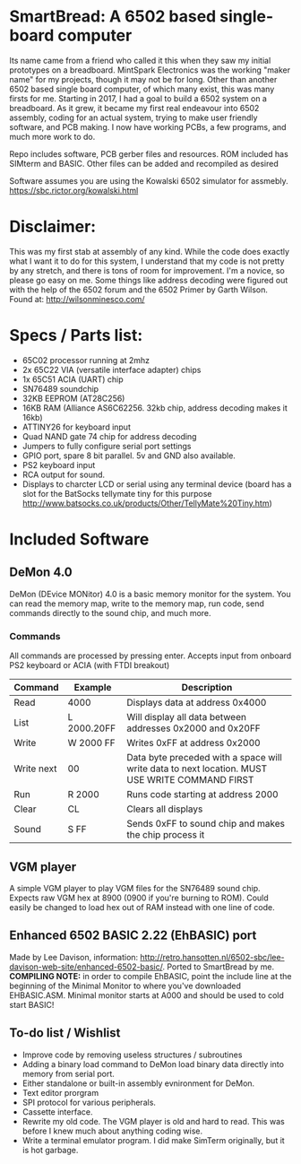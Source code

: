 # SmartBread: A 6502 based single-board computer 
Its name came from a friend who called it this when they saw my initial prototypes on a breadboard. MintSpark Electronics was the working "maker name" for my projects, though it may not be for long. Other than another 6502 based single board computer, of which many exist, this was many firsts for me. Starting in 2017, I had a goal to build a 6502 system on a breadboard. As it grew, it became my first real endeavour into 6502 assembly, coding for an actual system, trying to make user friendly software, and PCB making. I now have working PCBs, a few programs, and much more work to do. 

Repo includes software, PCB gerber files and resources. ROM included has SIMterm and BASIC. Other files can be added and recompiled as desired 

Software assumes you are using the Kowalski 6502 simulator for assmebly. https://sbc.rictor.org/kowalski.html 

# Disclaimer: 
This was my first stab at assembly of any kind. While the code does exactly what I want it to do for this system, I understand that my code is not pretty by any stretch, and there is tons of room for improvement. I'm a novice, so please go easy on me. Some things like address decoding were figured out with the help of the 6502 forum and the 6502 Primer by Garth Wilson. Found at: http://wilsonminesco.com/

# Specs / Parts list:
- 65C02 processor running at 2mhz
- 2x 65C22 VIA (versatile interface adapter) chips
- 1x 65C51 ACIA (UART) chip
- SN76489 soundchip
- 32KB EEPROM (AT28C256)
- 16KB RAM (Alliance AS6C62256. 32kb chip, address decoding makes it 16kb)
- ATTINY26 for keyboard input
- Quad NAND gate 74 chip for address decoding
- Jumpers to fully configure serial port settings
- GPIO port, spare 8 bit parallel. 5v and GND also available. 
- PS2 keyboard input
- RCA output for sound. 
- Displays to charcter LCD or serial using any terminal device (board has a slot for the BatSocks tellymate tiny for this purpose http://www.batsocks.co.uk/products/Other/TellyMate%20Tiny.htm)

# Included Software
## DeMon 4.0
DeMon (DEvice MONitor) 4.0 is a basic memory monitor for the system. You can read the memory map, write to the memory map, run code, send commands directly to the sound chip, and much more. 
### Commands
All commands are processed by pressing enter. Accepts input from onboard PS2 keyboard or ACIA (with FTDI breakout)


| Command | Example | Description |         
| --------------- | --------------- | --------------- |
| Read  | 4000  | Displays data at address 0x4000  |
| List |L 2000.20FF| Will display all data between addresses 0x2000 and 0x20FF |
| Write  | W 2000 FF | Writes 0xFF at address 0x2000  |
| Write next | 00 | Data byte preceded with a space will write data to next location. MUST USE WRITE COMMAND FIRST |
| Run | R 2000 | Runs code starting at address 2000 | 
| Clear | CL | Clears all displays |
| Sound | S FF | Sends 0xFF to sound chip and makes the chip process it | 

## VGM player
A simple VGM player to play VGM files for the SN76489 sound chip. Expects raw VGM hex at 8900 (0900 if you're burning to ROM). Could easily be changed to load hex out of RAM instead with one line of code. 

## Enhanced 6502 BASIC 2.22 (EhBASIC) port
Made by Lee Davison, information: http://retro.hansotten.nl/6502-sbc/lee-davison-web-site/enhanced-6502-basic/. Ported to SmartBread by me. **COMPILING NOTE:** in order to compile EhBASIC, point the include line at the beginning of the Minimal Monitor to where you've downloaded EHBASIC.ASM. Minimal monitor starts at A000 and should be used to cold start BASIC! 

## To-do list / Wishlist 
- Improve code by removing useless structures / subroutines
- Adding a binary load command to DeMon load binary data directly into memory from serial port. 
- Either standalone or built-in assembly evnironment for DeMon. 
- Text editor prorgram
- SPI protocol for various peripherals. 
- Cassette interface. 
- Rewrite my old code. The VGM player is old and hard to read. This was before I knew much about anything coding wise. 
- Write a terminal emulator program. I did make SimTerm originally, but it is hot garbage. 
